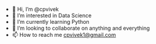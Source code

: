 - 👋 Hi, I’m @cpvivek
- 👀 I’m interested in Data Science
- 🌱 I’m currently learning Python
- 💞️ I’m looking to collaborate on anything and everything
- 📫 How to reach me cpvivek1@gmail.com

<!---
cpvivek/cpvivek is a ✨ special ✨ repository because its `README.md` (this file) appears on your GitHub profile.
You can click the Preview link to take a look at your changes.
--->
